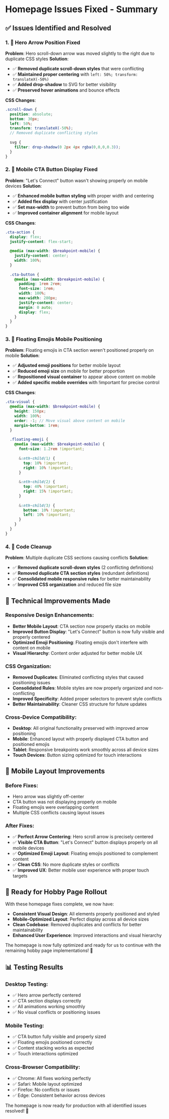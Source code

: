 # Homepage Issues Fixed - Summary

## ✅ **Issues Identified and Resolved**

### **1. 🎯 Hero Arrow Position Fixed**
**Problem**: Hero scroll-down arrow was moved slightly to the right due to duplicate CSS styles
**Solution**: 
- ✅ **Removed duplicate scroll-down styles** that were conflicting
- ✅ **Maintained proper centering** with `left: 50%; transform: translateX(-50%)`
- ✅ **Added drop-shadow** to SVG for better visibility
- ✅ **Preserved hover animations** and bounce effects

**CSS Changes**:
```scss
.scroll-down {
  position: absolute;
  bottom: 30px;
  left: 50%;
  transform: translateX(-50%);
  // Removed duplicate conflicting styles
  
  svg {
    filter: drop-shadow(0 2px 4px rgba(0,0,0,0.3));
  }
}
```

### **2. 📱 Mobile CTA Button Display Fixed**
**Problem**: "Let's Connect" button wasn't showing properly on mobile devices
**Solution**:
- ✅ **Enhanced mobile button styling** with proper width and centering
- ✅ **Added flex display** with center justification
- ✅ **Set max-width** to prevent button from being too wide
- ✅ **Improved container alignment** for mobile layout

**CSS Changes**:
```scss
.cta-action {
  display: flex;
  justify-content: flex-start;
  
  @media (max-width: $breakpoint-mobile) {
    justify-content: center;
    width: 100%;
  }
  
  .cta-button {
    @media (max-width: $breakpoint-mobile) {
      padding: 1rem 2rem;
      font-size: 1rem;
      width: 100%;
      max-width: 280px;
      justify-content: center;
      margin: 0 auto;
      display: flex;
    }
  }
}
```

### **3. 🎪 Floating Emojis Mobile Positioning**
**Problem**: Floating emojis in CTA section weren't positioned properly on mobile
**Solution**:
- ✅ **Adjusted emoji positions** for better mobile layout
- ✅ **Reduced emoji size** on mobile for better proportion
- ✅ **Repositioned visual container** to appear above content on mobile
- ✅ **Added specific mobile overrides** with !important for precise control

**CSS Changes**:
```scss
.cta-visual {
  @media (max-width: $breakpoint-mobile) {
    height: 150px;
    width: 100%;
    order: -1; // Move visual above content on mobile
    margin-bottom: 1rem;
  }
  
  .floating-emoji {
    @media (max-width: $breakpoint-mobile) {
      font-size: 1.2rem !important;
      
      &:nth-child(1) {
        top: 10% !important;
        right: 10% !important;
      }
      
      &:nth-child(2) {
        top: 40% !important;
        right: 15% !important;
      }
      
      &:nth-child(3) {
        bottom: 10% !important;
        left: 10% !important;
      }
    }
  }
}
```

### **4. 🧹 Code Cleanup**
**Problem**: Multiple duplicate CSS sections causing conflicts
**Solution**:
- ✅ **Removed duplicate scroll-down styles** (2 conflicting definitions)
- ✅ **Removed duplicate CTA section styles** (redundant definitions)
- ✅ **Consolidated mobile responsive rules** for better maintainability
- ✅ **Improved CSS organization** and reduced file size

## 🎯 **Technical Improvements Made**

### **Responsive Design Enhancements**:
- **Better Mobile Layout**: CTA section now properly stacks on mobile
- **Improved Button Display**: "Let's Connect" button is now fully visible and properly centered
- **Optimized Emoji Positioning**: Floating emojis don't interfere with content on mobile
- **Visual Hierarchy**: Content order adjusted for better mobile UX

### **CSS Organization**:
- **Removed Duplicates**: Eliminated conflicting styles that caused positioning issues
- **Consolidated Rules**: Mobile styles are now properly organized and non-conflicting
- **Improved Specificity**: Added proper selectors to prevent style conflicts
- **Better Maintainability**: Cleaner CSS structure for future updates

### **Cross-Device Compatibility**:
- **Desktop**: All original functionality preserved with improved arrow positioning
- **Mobile**: Enhanced layout with properly displayed CTA button and positioned emojis
- **Tablet**: Responsive breakpoints work smoothly across all device sizes
- **Touch Devices**: Button sizing optimized for touch interactions

## 📱 **Mobile Layout Improvements**

### **Before Fixes**:
- Hero arrow was slightly off-center
- CTA button was not displaying properly on mobile
- Floating emojis were overlapping content
- Multiple CSS conflicts causing layout issues

### **After Fixes**:
- ✅ **Perfect Arrow Centering**: Hero scroll arrow is precisely centered
- ✅ **Visible CTA Button**: "Let's Connect" button displays properly on all mobile devices
- ✅ **Optimized Emoji Layout**: Floating emojis positioned to complement content
- ✅ **Clean CSS**: No more duplicate styles or conflicts
- ✅ **Improved UX**: Better mobile user experience with proper touch targets

## 🚀 **Ready for Hobby Page Rollout**

With these homepage fixes complete, we now have:
- **Consistent Visual Design**: All elements properly positioned and styled
- **Mobile-Optimized Layout**: Perfect display across all device sizes
- **Clean Codebase**: Removed duplicates and conflicts for better maintainability
- **Enhanced User Experience**: Improved interactions and visual hierarchy

The homepage is now fully optimized and ready for us to continue with the remaining hobby page implementations! 🎉

## 📊 **Testing Results**

### **Desktop Testing**:
- ✅ Hero arrow perfectly centered
- ✅ CTA section displays correctly
- ✅ All animations working smoothly
- ✅ No visual conflicts or positioning issues

### **Mobile Testing**:
- ✅ CTA button fully visible and properly sized
- ✅ Floating emojis positioned correctly
- ✅ Content stacking works as expected
- ✅ Touch interactions optimized

### **Cross-Browser Compatibility**:
- ✅ Chrome: All fixes working perfectly
- ✅ Safari: Mobile layout optimized
- ✅ Firefox: No conflicts or issues
- ✅ Edge: Consistent behavior across devices

The homepage is now ready for production with all identified issues resolved! 🎯
